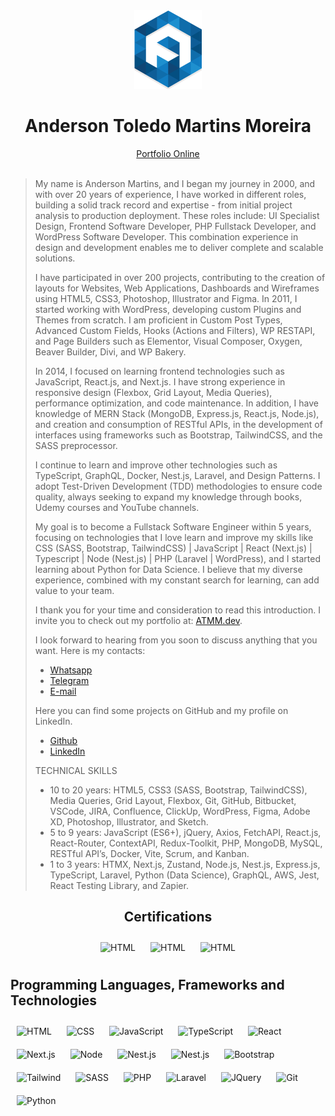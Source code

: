 <div align="center">
  <img src="./favicon.png" />
  <h1>Anderson Toledo Martins Moreira</h1>
  <a href="http://www.atmm.dev" target="_blank">Portfolio Online</a> <br /><br />
</div>

> My name is Anderson Martins, and I began my journey in 2000, and with over 20 years of experience, I have worked in different roles, building a solid track record and expertise - from initial project analysis to production deployment. These roles include: UI Specialist Design, Frontend Software Developer, PHP Fullstack Developer, and WordPress Software Developer. This combination experience in design and development enables me to deliver complete and scalable solutions.
>
> I have participated in over 200 projects, contributing to the creation of layouts for Websites, Web Applications, Dashboards and Wireframes using HTML5, CSS3, Photoshop, Illustrator and Figma. In 2011, I started working with WordPress, developing custom Plugins and Themes from scratch. I am proficient in Custom Post Types, Advanced Custom Fields, Hooks (Actions and Filters), WP RESTAPI, and Page Builders such as Elementor, Visual Composer, Oxygen, Beaver Builder, Divi, and WP Bakery.
>
> In 2014, I focused on learning frontend technologies such as JavaScript, React.js, and Next.js. I have strong experience in responsive design (Flexbox, Grid Layout, Media Queries), performance optimization, and code maintenance. In addition, I have knowledge of MERN Stack (MongoDB, Express.js, React.js, Node.js), and creation and consumption of RESTful APIs, in the development of interfaces using frameworks such as Bootstrap, TailwindCSS, and the SASS preprocessor.
> 
> I continue to learn and improve other technologies such as TypeScript, GraphQL, Docker, Nest.js, Laravel, and Design Patterns. I adopt Test-Driven Development (TDD) methodologies to ensure code quality, always seeking to expand my knowledge through books, Udemy courses and YouTube channels.
> 
> My goal is to become a Fullstack Software Engineer within 5 years, focusing on technologies that I love learn and improve my skills like CSS (SASS, Bootstrap, TailwindCSS) | JavaScript | React (Next.js) | Typescript | Node (Nest.js) | PHP (Laravel | WordPress), and I started learning about Python for Data Science. I believe that my diverse experience, combined with my constant search for learning, can add value to your team.
>
> I thank you for your time and consideration to read this introduction. I invite you to check out my portfolio at: [ATMM.dev](https://www.atmm.dev).
>
> I look forward to hearing from you soon to discuss anything that you want. Here is my contacts:
> - [Whatsapp](https://bit.ly/3RoY44X)
> - [Telegram](https://bit.ly/3GonsSn)
> - [E-mail](mailto:atmmoreira.rj@gmail.com)
>
> Here you can find some projects on GitHub and my profile on LinkedIn.
> - [Github](https://github.com/atmmdev)
> - [LinkedIn](https://www.linkedin.com/in/atmmoreira)
>
> TECHNICAL SKILLS
> - 10 to 20 years: HTML5, CSS3 (SASS, Bootstrap, TailwindCSS), Media Queries, Grid Layout, Flexbox, Git, GitHub, Bitbucket, VSCode, JIRA, Confluence, ClickUp, WordPress, Figma, Adobe XD, Photoshop, Illustrator, and Sketch.
> - 5 to 9 years: JavaScript (ES6+), jQuery, Axios, FetchAPI, React.js, React-Router, ContextAPI, Redux-Toolkit, PHP, MongoDB, MySQL, RESTful API’s, Docker, Vite, Scrum, and Kanban.
> - 1 to 3 years: HTMX, Next.js, Zustand, Node.js, Nest.js, Express.js, TypeScript, Laravel, Python (Data Science), GraphQL, AWS, Jest, React Testing Library, and Zapier.

<div align="center">

  ## Certifications
  <img 
    alt="HTML"
    title="HTML" 
    width="120px" 
    style="padding: 10px;" 
    src="https://atmm.dev/badges/apollo-graphql.png" 
  />
  <img 
    alt="HTML"
    title="HTML" 
    width="120px" 
    style="padding: 10px;" 
    src="https://atmm.dev/badges/git-foundations.png" 
  />
 <img 
    alt="HTML"
    title="HTML" 
    width="120px" 
    style="padding: 10px;" 
    src="https://atmm.dev/badges/salesforce-associate.png" 
  />  
</div>

## Programming Languages, Frameworks and Technologies
<img 
    alt="HTML"
    title="HTML" 
    width="45px" 
    style="padding: 10px;" 
    src="https://cdn.jsdelivr.net/gh/devicons/devicon@latest/icons/html5/html5-original.svg" 
/>
<img 
    alt="CSS" 
    title="CSS"
    width="45px" 
    style="padding: 10px;" 
    src="https://cdn.jsdelivr.net/gh/devicons/devicon@latest/icons/css3/css3-original.svg" 
/>
<img 
    alt="JavaScript" 
    title="JavaScript"
    width="45px" 
    style="padding: 10px;" 
    src="https://cdn.jsdelivr.net/gh/devicons/devicon@latest/icons/javascript/javascript-original.svg" 
/>
<img 
    alt="TypeScript"
    title="TypeScript" 
    width="45px" 
    style="padding: 10px;" 
    src="https://cdn.jsdelivr.net/gh/devicons/devicon@latest/icons/typescript/typescript-original.svg" 
/>
<img 
    alt="React"
    title="React" 
    width="45px" 
    style="padding: 10px;" 
    src="https://cdn.jsdelivr.net/gh/devicons/devicon@latest/icons/react/react-original.svg" 
/>
<img 
    alt="Next.js" 
    title="Next.js"
    width="45px" 
    style="padding: 10px;" 
    src="https://cdn.jsdelivr.net/gh/devicons/devicon@latest/icons/nextjs/nextjs-original.svg" 
/>
<img 
    alt="Node" 
    title="Node"
    width="45px" 
    style="padding: 10px;" 
    src="https://cdn.jsdelivr.net/gh/devicons/devicon@latest/icons/nodejs/nodejs-original.svg" 
/>
<img 
    alt="Nest.js" 
    title="Nest.js"
    width="45px" 
    style="padding: 10px;" 
    src="https://cdn.jsdelivr.net/gh/devicons/devicon@latest/icons/nestjs/nestjs-original.svg" 
/>
<img 
    alt="Nest.js" 
    title="Nest.js"
    width="45px" 
    style="padding: 10px;" 
    src="https://cdn.jsdelivr.net/gh/devicons/devicon@latest/icons/graphql/graphql-plain.svg" 
/>
<img 
    alt="Bootstrap"
    title="Bootstrap" 
    width="45px" 
    style="padding: 10px;" 
    src="https://cdn.jsdelivr.net/gh/devicons/devicon@latest/icons/bootstrap/bootstrap-original.svg" 
/>
<img 
    alt="Tailwind" 
    title="Tailwind"
    width="45px" 
    style="padding: 10px;" 
    src="https://cdn.jsdelivr.net/gh/devicons/devicon@latest/icons/tailwindcss/tailwindcss-original.svg" 
/>
<img 
    alt="SASS" 
    title="SASS"
    width="45px" 
    style="padding: 10px;" 
    src="https://cdn.jsdelivr.net/gh/devicons/devicon@latest/icons/sass/sass-original.svg" 
/>
<img 
    alt="PHP" 
    title="PHP"
    width="45px" 
    style="padding: 10px;" 
    src="https://cdn.jsdelivr.net/gh/devicons/devicon@latest/icons/php/php-original.svg" 
/>
<img 
    alt="Laravel" 
    title="Laravel"
    width="45px" 
    style="padding: 10px;" 
    src="https://cdn.jsdelivr.net/gh/devicons/devicon@latest/icons/laravel/laravel-original.svg" 
/>
<img 
    alt="JQuery" 
    title="JQuery"
    width="45px" 
    style="padding: 10px;" 
    src="https://cdn.jsdelivr.net/gh/devicons/devicon@latest/icons/jquery/jquery-original.svg" 
/>
<img 
    alt="Git" 
    title="Git"
    width="45px" 
    style="padding: 10px;" 
    src="https://cdn.jsdelivr.net/gh/devicons/devicon@latest/icons/git/git-original.svg" 
/>
<img 
    alt="Python" 
    title="Python"
    width="45px" 
    style="padding: 10px;" 
    src="https://cdn.jsdelivr.net/gh/devicons/devicon@latest/icons/python/python-original.svg" 
/>
